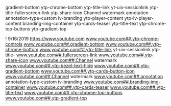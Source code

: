 gradient-bottom
ytp-chrome-bottom
ytp-title-link yt-uix-sessionlink ytp-title-fullerscreen-link
ytp-share-icon
Channel watermark
annotation annotation-type-custom iv-branding
ytp-player-content ytp-iv-player-content
branding-img-container
ytp-cards-teaser 
ytp-title-text
ytp-chrome-top-buttons
ytp-gradient-top

! 9/16/2019 https://www.youtube.com
www.youtube.com##.ytp-chrome-controls
www.youtube.com##.gradient-bottom
www.youtube.com##.ytp-chrome-bottom
www.youtube.com##.ytp-title-link yt-uix-sessionlink ytp-title-
www.youtube.com##.fullerscreen-link
www.youtube.com##.ytp-share-icon
www.youtube.com##.Channel watermark
www.youtube.com##.ytp-bezel-text-hide
www.youtube.com##.ytp-gradient-bottom
www.youtube.com##.ytp-cards-button-icon
www.youtube.com##.Channel watermark
www.youtube.com##.annotation annotation-type-custom iv-branding
www.youtube.com##.branding-img-container
www.youtube.com##.ytp-cards-teaser
www.youtube.com##.ytp-title-text
www.youtube.com##.ytp-chrome-top-buttons
www.youtube.com##.ytp-gradient-top